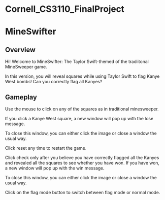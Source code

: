 # Cornell_CS3110_FinalProject
# MineSwifter

## Overview

Hi! Welcome to MineSwifter: The Taylor Swift-themed of the tradiitonal MineSweeper game.

In this version, you will reveal squares while using Taylor Swift to flag Kanye West bombs!
Can you correctly flag all Kanyes?

## Gameplay

Use the mouse to click on any of the squares as in traditional minesweeper.

If you click a Kanye West square, a new window will pop up with the lose message.

To close this window, you can either click the image or close a window the usual way.

Click reset any time to restart the game.

Click check only after you believe you have correctly flagged all the Kanyes and
revealed all the squares to see whether you have won. If you have won, a new
window will pop up with the win message.

To close this window, you can either click the image or close a window the usual way.

Click on the flag mode button to switch between flag mode or normal mode.

